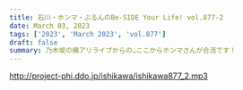```yaml
---
title: 石川・ホンマ・ぶるんのBe-SIDE Your Life! vol.877-2
date: March 03, 2023
tags: ['2023', 'March 2023', 'vol.877']
draft: false
summary: 乃木坂の横アリライブからの…ここからホンマさんが合流です！
---
```


http://project-phi.ddo.jp/ishikawa/ishikawa877_2.mp3

